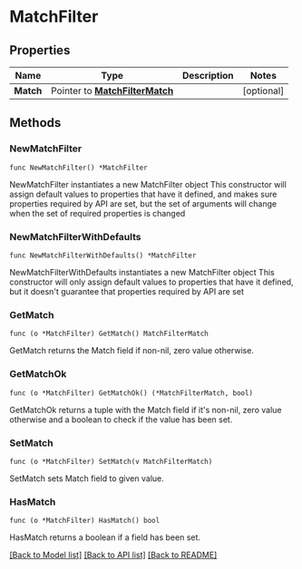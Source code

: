 # MatchFilter

## Properties

Name | Type | Description | Notes
------------ | ------------- | ------------- | -------------
**Match** | Pointer to [**MatchFilterMatch**](MatchFilterMatch.md) |  | [optional] 

## Methods

### NewMatchFilter

`func NewMatchFilter() *MatchFilter`

NewMatchFilter instantiates a new MatchFilter object
This constructor will assign default values to properties that have it defined,
and makes sure properties required by API are set, but the set of arguments
will change when the set of required properties is changed

### NewMatchFilterWithDefaults

`func NewMatchFilterWithDefaults() *MatchFilter`

NewMatchFilterWithDefaults instantiates a new MatchFilter object
This constructor will only assign default values to properties that have it defined,
but it doesn't guarantee that properties required by API are set

### GetMatch

`func (o *MatchFilter) GetMatch() MatchFilterMatch`

GetMatch returns the Match field if non-nil, zero value otherwise.

### GetMatchOk

`func (o *MatchFilter) GetMatchOk() (*MatchFilterMatch, bool)`

GetMatchOk returns a tuple with the Match field if it's non-nil, zero value otherwise
and a boolean to check if the value has been set.

### SetMatch

`func (o *MatchFilter) SetMatch(v MatchFilterMatch)`

SetMatch sets Match field to given value.

### HasMatch

`func (o *MatchFilter) HasMatch() bool`

HasMatch returns a boolean if a field has been set.


[[Back to Model list]](../README.md#documentation-for-models) [[Back to API list]](../README.md#documentation-for-api-endpoints) [[Back to README]](../README.md)


